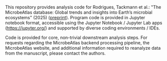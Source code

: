 This repository provides analysis code for Rodrigues, Tackmann et al.: "The MicrobeAtlas database: Global trends and insights into Earth’s microbial ecosystems" (2025) ([preprint](https://www.biorxiv.org/content/10.1101/2025.07.18.665519v1)). Program code is provided in Jupyter notebook format, accessible using the Jupyter Notebook / Jupyter Lab apps (https://jupyter.org/) and supported by diverse coding environments / IDEs. 

Code is provided for core, non-trivial downstream analysis steps. For requests regarding the MicrobeAtlas backend processing pipeline, the MicrobeAtlas website, and additional information required to reanalyze data from the manuscript, please contact the authors.
